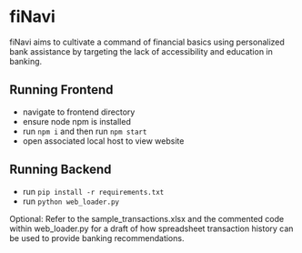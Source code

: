 # fiNavi
fiNavi aims to cultivate a command of financial basics using personalized bank assistance by targeting the lack of accessibility and education in banking.

## Running Frontend
- navigate to frontend directory
- ensure node npm is installed
- run `npm i` and then run `npm start`
- open associated local host to view website

## Running Backend
- run `pip install -r requirements.txt`
- run `python web_loader.py`

Optional: Refer to the sample_transactions.xlsx and the commented code within web_loader.py for a draft of how
spreadsheet transaction history can be used to provide banking recommendations.
